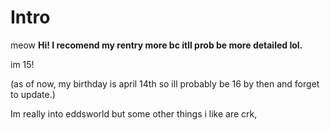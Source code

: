 # Intro
meow
 **Hi! I recomend my rentry more bc itll prob be more detailed lol.**

im 15! 

(as of now, my birthday is april 14th so ill probably be 16 by then and forget to update.) 

Im really into eddsworld but some other things i like are crk, 

